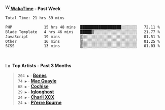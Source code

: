 <img src="https://github.com/dxnter/dxnter/assets/17434202/67b21fa4-d36d-46f9-9dec-f23d976b00ef" alt="WakaTime Logo" width="14" height="18"/><a href="https://wakatime.com/@dxnter" target="_blank"><strong> WakaTime</strong></a><strong> - Past Week</strong>

<!--START_SECTION:waka-->

```txt
Total Time: 21 hrs 39 mins

PHP              15 hrs 48 mins  ██████████████████░░░░░░░   72.11 %
Blade Template   4 hrs 46 mins   █████▒░░░░░░░░░░░░░░░░░░░   21.77 %
JavaScript       19 mins         ▒░░░░░░░░░░░░░░░░░░░░░░░░   01.51 %
Other            16 mins         ▒░░░░░░░░░░░░░░░░░░░░░░░░   01.25 %
SCSS             13 mins         ▒░░░░░░░░░░░░░░░░░░░░░░░░   01.03 %
```

<!--END_SECTION:waka-->

<br/>

<!--START_LASTFM_ARTISTS:{"period": "3month", "rows": 6}-->
<a href="https://last.fm" target="_blank"><img src="https://user-images.githubusercontent.com/17434202/215290617-e793598d-d7c9-428f-9975-156db1ba89cc.svg" alt="Last.fm Logo" width="18" height="13"/></a> **Top Artists - Past 3 Months**

> `204 ▶️` ∙ **[Bones](https://www.last.fm/music/Bones)**<br/>
> `74 ▶️` ∙ **[Mac Quayle](https://www.last.fm/music/Mac+Quayle)**<br/>
> `68 ▶️` ∙ **[Cochise](https://www.last.fm/music/Cochise)**<br/>
> `29 ▶️` ∙ **[Iglooghost](https://www.last.fm/music/Iglooghost)**<br/>
> `24 ▶️` ∙ **[Charli XCX](https://www.last.fm/music/Charli+XCX)**<br/>
> `24 ▶️` ∙ **[Pi’erre Bourne](https://www.last.fm/music/Pi%E2%80%99erre+Bourne)**<br/>
<!--END_LASTFM_ARTISTS-->
